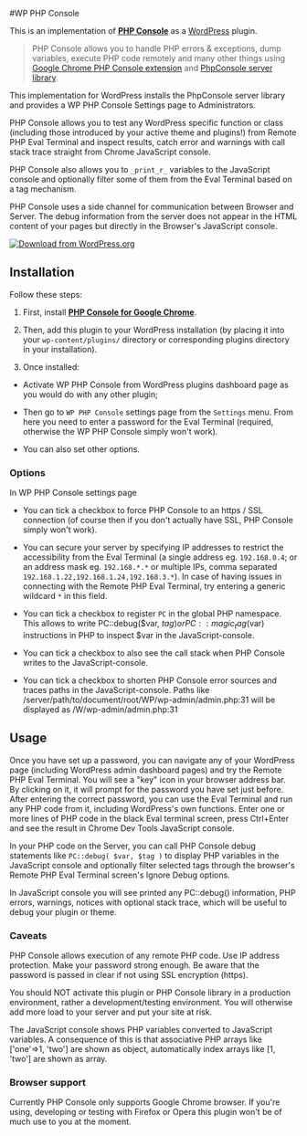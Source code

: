 #WP PHP Console

This is an implementation of **[PHP Console](https://github.com/barbushin/php-console)** as a [WordPress](http://www.wordpress.org) plugin.

> PHP Console allows you to handle PHP errors & exceptions, dump variables, execute PHP code remotely and many other things using [Google Chrome PHP Console extension](https://chrome.google.com/webstore/detail/php-console/nfhmhhlpfleoednkpnnnkolmclajemef) and [PhpConsole server library](https://github.com/barbushin/php-console).

This implementation for WordPress installs the PhpConsole server library and provides a WP PHP Console Settings page to Administrators.

PHP Console allows you to test any WordPress specific function or class (including those introduced by your active theme and plugins!) from Remote PHP Eval Terminal and inspect results, catch error and warnings with call stack trace straight from Chrome JavaScript console. 

PHP Console also allows you to ` _print_r_ ` variables to the JavaScript console and optionally filter some of them from the Eval Terminal based on a tag mechanism.

PHP Console uses a side channel for communication between Browser and Server. The debug information from the server does not appear in the HTML content of your pages but directly in the Browser's JavaScript console.

[![Download from WordPress.org](https://github.com/nekojira/wp-php-console/blob/master/assets/wordpress-download-btn.png)](https://wordpress.org/plugins/wp-php-console/)


## Installation

Follow these steps: 

1. First, install **[PHP Console for Google Chrome](https://chrome.google.com/webstore/detail/php-console/nfhmhhlpfleoednkpnnnkolmclajemef)**. 

2. Then, add this plugin to your WordPress installation (by placing it into your `wp-content/plugins/` directory or corresponding plugins directory in your installation). 

3. Once installed:

  - Activate WP PHP Console from WordPress plugins dashboard page as you would do with any other plugin; 

  - Then go to `WP PHP Console` settings page from the `Settings` menu. From here you need to enter a password for the Eval Terminal (required, otherwise the WP PHP Console simply won't work). 

  - You can also set other options.

### Options

In WP PHP Console settings page

- You can tick a checkbox to force PHP Console to an https / SSL connection (of course then if you don't actually have SSL, PHP Console simply won't work). 

- You can secure your server by specifying IP addresses to restrict the accessibility from the Eval Terminal (a single address eg. `192.168.0.4`; or an address mask eg. `192.168.*.*` or multiple IPs, comma separated `192.168.1.22,192.168.1.24,192.168.3.*`). In case of having issues in connecting with the Remote PHP Eval Terminal, try entering a generic wildcard `*` in this field.

- You can tick a checkbox to register `PC` in the global PHP namespace. This allows to write PC::debug($var, $tag) or PC::magic_tag($var) instructions in PHP to inspect $var in the JavaScript-console.

- You can tick a checkbox to also see the call stack when PHP Console writes to the JavaScript-console.

- You can tick a checkbox to shorten PHP Console error sources and traces paths in the JavaScript-console. Paths like /server/path/to/document/root/WP/wp-admin/admin.php:31 will be displayed as /W/wp-admin/admin.php:31

## Usage

Once you have set up a password, you can navigate any of your WordPress page (including WordPress admin dashboard pages) and try the Remote PHP Eval Terminal. You will see a "key" icon in your browser address bar. By clicking on it, it will prompt for the password you have set just before. After entering the correct password, you can use the Eval Terminal and run any PHP code from it, including WordPress's own functions. Enter one or more lines of PHP code in the black Eval terminal screen, press Ctrl+Enter and see the result in Chrome Dev Tools JavaScript console. 

In your PHP code on the Server, you can call PHP Console debug statements like `PC::debug( $var, $tag )` to display PHP variables in the JavaScript console and optionally filter selected tags through the browser's Remote PHP Eval Terminal screen's Ignore Debug options.

In JavaScript console you will see printed any PC::debug() information, PHP errors, warnings, notices with optional stack trace, which will be useful to debug your plugin or theme.  

### Caveats

PHP Console allows execution of any remote PHP code. Use IP address protection. Make your password strong enough. Be aware that the password is passed in clear if not using SSL encryption (https).

You should NOT activate this plugin or PHP Console library in a production environment, rather a development/testing environment. You will otherwise add more load to your server and put your site at risk.

The JavaScript console shows PHP variables converted to JavaScript variables. A consequence of this is that associative PHP arrays like ['one'=>1, 'two'] are shown as object, automatically index arrays like [1, 'two'] are shown as array.

### Browser support

Currently PHP Console only supports Google Chrome browser. If you're using, developing or testing with Firefox or Opera this plugin won't be of much use to you at the moment.
